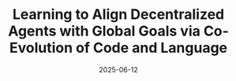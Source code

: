 ---
title: "Learning to Align Decentralized Agents with Global Goals via Co-Evolution of Code and Language"
collection: publications
status: submitted
permalink: /publications/iga_eh
excerpt: "The combination of Large Language Models (LLMs) and Evolutionary Algorithms (EAs) offers a new paradigm for solving complex, real-world problems. We introduce Individual-Global Alignment via Evolution of Heuristics (IGA-EH), a framework that leverages LLMs as intelligent variation and interpretation engines within an evolutionary loop to align decentralized agent behavior with global system objectives. IGA-EH simultaneously evolves executable decision-making heuristics and natural language nudges, enabling adaptive mechanism design that integrates behavioral and programmatic reasoning. Applied to agricultural landscapes, the framework discovers heuristics that approximate optimal ecological connectivity while generating persuasive messages that steer diverse simulated agents toward collective outcomes. Crucially, IGA-EH extends beyond prior LLM-EA work focused on benchmark tasks by addressing real-world, mixed-integer optimization problems and co-evolving both behavioral rules and communication strategies. This approach establishes a generalizable method for influencing agent behavior in complex systems, with applications in environmental planning, resource governance, and aligned AI decision-making. "
date: 2025-06-12
---